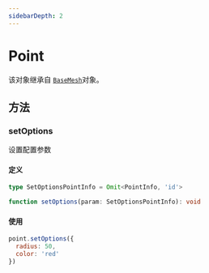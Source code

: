 ```yaml
---
sidebarDepth: 2
---
```


# Point

该对象继承自 [`BaseMesh`](./BaseMesh)对象。


## 方法

### setOptions
设置配置参数

#### 定义
```ts
type SetOptionsPointInfo = Omit<PointInfo, 'id'>

function setOptions(param: SetOptionsPointInfo): void
```

#### 使用
```js
point.setOptions({
  radius: 50,
  color: 'red'
})
```
